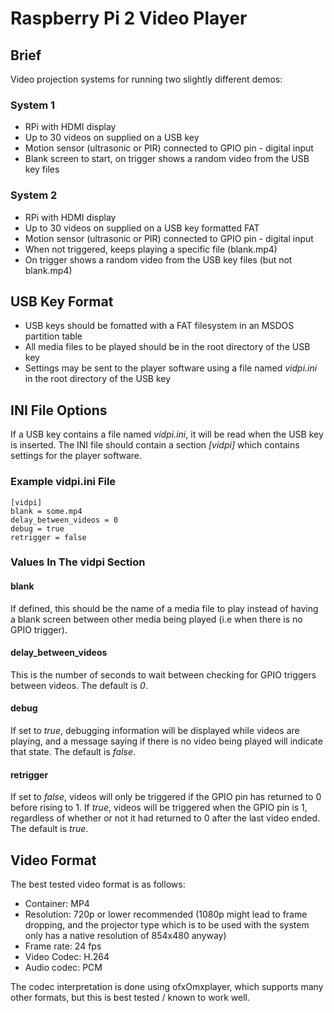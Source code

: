 # Raspberry Pi 2 Video Player

## Brief

Video projection systems for running two slightly different demos: 

### System 1

*   RPi with HDMI display
*   Up to 30 videos on supplied on a USB key
*   Motion sensor (ultrasonic or PIR) connected to GPIO pin - digital input
*   Blank screen to start, on trigger shows a random video from the USB key files

### System 2

*   RPi with HDMI display
*   Up to 30 videos on supplied on a USB key formatted FAT
*   Motion sensor (ultrasonic or PIR) connected to GPIO pin - digital input
*   When not triggered, keeps playing a specific file (blank.mp4)
*   On trigger shows a random video from the USB key files (but not blank.mp4)

## USB Key Format

*   USB keys should be fomatted with a FAT filesystem in an MSDOS partition table
*   All media files to be played should be in the root directory of the USB key
*   Settings may be sent to the player software using a file named *vidpi.ini* in the root directory of the USB key

## INI File Options

If a USB key contains a file named *vidpi.ini*, it will be read when the USB key is inserted. The INI file should contain a section *[vidpi]* which contains settings for the player software. 

### Example vidpi.ini File

    [vidpi]
    blank = some.mp4
    delay_between_videos = 0
    debug = true
    retrigger = false

### Values In The vidpi Section

#### blank

If defined, this should be the name of a media file to play instead of having a blank screen between other media being played (i.e when there is no GPIO trigger).

#### delay_between_videos

This is the number of seconds to wait between checking for GPIO triggers between videos. The default is *0*.

#### debug

If set to *true*, debugging information will be displayed while videos are playing, and a message saying if there is no video being played will indicate that state.  The default is *false*.

#### retrigger

If set to *false*, videos will only be triggered if the GPIO pin has returned to 0 before rising to 1.  If *true*, videos will be triggered when the GPIO pin is 1, regardless of whether or not it had returned to 0 after the last video ended.  The default is *true*.

## Video Format

The best tested video format is as follows:

+ Container: MP4
+ Resolution: 720p or lower recommended (1080p might lead to frame dropping, and the projector type which is to be used with the system only has a native resolution of 854x480 anyway)
+ Frame rate: 24 fps
+ Video Codec: H.264
+ Audio codec: PCM 

The codec interpretation is done using ofxOmxplayer, which supports many other formats, but this is best tested / known to work well.


